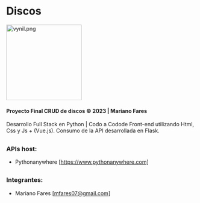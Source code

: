 # Discos

<a href="https://postimg.cc/SYfNh9Xt"><img src="https://i.postimg.cc/KjdKtrmF/vynil.png" alt="vynil.png" width="200"></a>
#### Proyecto Final CRUD de discos &copy; 2023 | Mariano Fares 
Desarrollo Full Stack en Python | Codo a Codode Front-end utilizando Html, Css y Js + (Vue.js).
Consumo de la API desarrollada en Flask. 

##

### APIs host:

- Pythonanywhere [https://www.pythonanywhere.com]
##
##

### Integrantes:
* Mariano Fares          [mfares07@gmail.com]
